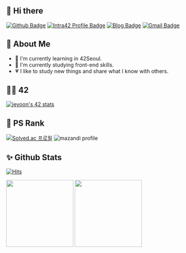 ## 👋 Hi there

[![Github Badge](https://img.shields.io/badge/-yoouyeon-grey?style=flat&logo=github&logoColor=white&link=https://github.com/yoouyeon/)](https://www.github.com/yoouyeon/) 
[![Intra42 Profile Badge](https://img.shields.io/badge/-jeyoon-black?style=flat&logo=42&logoColor=white&link=https://profile.intra.42.fr/users/jeyoon)](https://profile.intra.42.fr/users/jeyoon)
[![Blog Badge](https://img.shields.io/badge/-Blog-CCE0EE?style=flat&logo=githubsponsors&logoColor=gray&link=https://yoouyeon.github.io/)](https://blog.yoouyeon.dev)
[![Gmail Badge](https://img.shields.io/badge/-jyeon.yoon59@gmail.com-c14438?style=flat&logo=Gmail&logoColor=white&link=mailto:jyeon.yoon59@gmail.com)](mailto:jyeon.yoon59@gmail.com) 

## 💬 About Me

- 🌱 I'm currently learning in 42Seoul.
- 📖 I'm currently studying front-end skills.
- 💗 I like to study new things and share what I know with others.
<!-- 
## 🌱 I'm currently learning...

![TypeScript](https://img.shields.io/badge/TypeScript-faf9f8?style=flat-square&logo=typescript&logoColor=3178C6)
![JavaScript](https://img.shields.io/badge/JavaScript-faf9f8?style=flat-square&logo=javascript&logoColor=F7DF1E)

![React](https://img.shields.io/badge/React-282c34?style=flat-square&logo=react&logoColor=61DAFB)
![]() -->

## 🧑‍🚀 42

[![jeyoon's 42 stats](https://badge42.vercel.app/api/v2/cl3en3hhl008509lhaz01qt8t/stats?cursusId=21&coalitionId=87)](https://github.com/JaeSeoKim/badge42)

## 🍒 PS Rank

[![Solved.ac
프로필](http://mazassumnida.wtf/api/v2/generate_badge?boj=yoou)](https://solved.ac/yoou)
![mazandi profile](http://mazandi.herokuapp.com/api?handle=yoou&theme=warm)

## ✨ Github Stats
[![Hits](https://hits.seeyoufarm.com/api/count/incr/badge.svg?url=https%3A%2F%2Fgithub.com%2Fyoouyeon%2F&count_bg=%23FEBE8C&title_bg=%23F7A4A4&icon=&icon_color=%23E7E7E7&title=visited&edge_flat=false)](https://hits.seeyoufarm.com)

<p>
  <img height="180em" src="https://github-readme-stats.vercel.app/api?username=yoouyeon&show_icons=true&include_all_commits=true&count_private=true&bg_color=30,f7a4a4,febe8c&title_color=ffffff&text_color=ffffff">
  <img height="180em" src="https://github-readme-stats.vercel.app/api/top-langs/?username=yoouyeon&layout=compact&count_private=true&bg_color=30,f7a4a4,febe8c&title_color=ffffff&text_color=ffffff">
</p>
